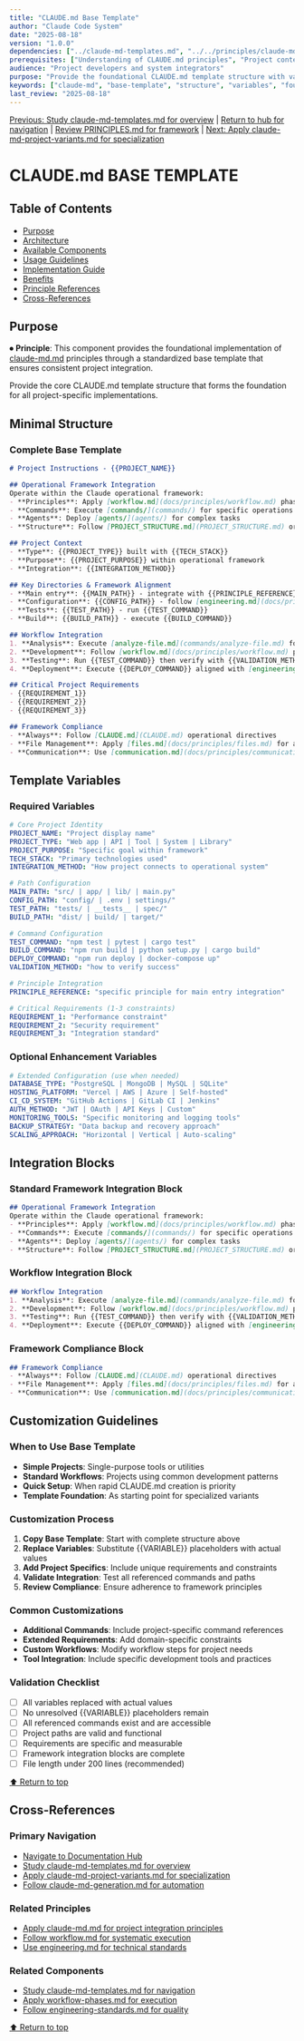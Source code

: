 ```yaml
---
title: "CLAUDE.md Base Template"
author: "Claude Code System"
date: "2025-08-18"
version: "1.0.0"
dependencies: ["../claude-md-templates.md", "../../principles/claude-md.md"]
prerequisites: ["Understanding of CLAUDE.md principles", "Project context knowledge"]
audience: "Project developers and system integrators"
purpose: "Provide the foundational CLAUDE.md template structure with variable definitions"
keywords: ["claude-md", "base-template", "structure", "variables", "foundation"]
last_review: "2025-08-18"
---
```


[Previous: Study claude-md-templates.md for overview](../claude-md-templates.md) | [Return to hub for navigation](../../index.md) | [Review PRINCIPLES.md for framework](../../PRINCIPLES.md) | [Next: Apply claude-md-project-variants.md for specialization](claude-md-project-variants.md)

# CLAUDE.md BASE TEMPLATE

## Table of Contents
- [Purpose](#purpose)
- [Architecture](#architecture)
- [Available Components](#available-components)
- [Usage Guidelines](#usage-guidelines)
- [Implementation Guide](#implementation-guide)
- [Benefits](#benefits)
- [Principle References](#principle-references)
- [Cross-References](#cross-references)

## Purpose

⏺ **Principle**: This component provides the foundational implementation of [claude-md.md](../../principles/claude-md.md) principles through a standardized base template that ensures consistent project integration.

Provide the core CLAUDE.md template structure that forms the foundation for all project-specific implementations.

## Minimal Structure

### Complete Base Template
```markdown
# Project Instructions - {{PROJECT_NAME}}

## Operational Framework Integration
Operate within the Claude operational framework:
- **Principles**: Apply [workflow.md](docs/principles/workflow.md) phases systematically
- **Commands**: Execute [commands/](commands/) for specific operations
- **Agents**: Deploy [agents/](agents/) for complex tasks
- **Structure**: Follow [PROJECT_STRUCTURE.md](PROJECT_STRUCTURE.md) organization

## Project Context
- **Type**: {{PROJECT_TYPE}} built with {{TECH_STACK}}
- **Purpose**: {{PROJECT_PURPOSE}} within operational framework
- **Integration**: {{INTEGRATION_METHOD}}

## Key Directories & Framework Alignment
- **Main entry**: {{MAIN_PATH}} - integrate with {{PRINCIPLE_REFERENCE}}
- **Configuration**: {{CONFIG_PATH}} - follow [engineering.md](docs/principles/engineering.md)
- **Tests**: {{TEST_PATH}} - run {{TEST_COMMAND}}
- **Build**: {{BUILD_PATH}} - execute {{BUILD_COMMAND}}

## Workflow Integration
1. **Analysis**: Execute [analyze-file.md](commands/analyze-file.md) for project examination
2. **Development**: Follow [workflow.md](docs/principles/workflow.md) phases systematically
3. **Testing**: Run {{TEST_COMMAND}} then verify with {{VALIDATION_METHOD}}
4. **Deployment**: Execute {{DEPLOY_COMMAND}} aligned with [engineering.md](docs/principles/engineering.md)

## Critical Project Requirements
- {{REQUIREMENT_1}}
- {{REQUIREMENT_2}}
- {{REQUIREMENT_3}}

## Framework Compliance
- **Always**: Follow [CLAUDE.md](CLAUDE.md) operational directives
- **File Management**: Apply [files.md](docs/principles/files.md) for all operations
- **Communication**: Use [communication.md](docs/principles/communication.md) imperative tone
```

## Template Variables

### Required Variables
```yaml
# Core Project Identity
PROJECT_NAME: "Project display name"
PROJECT_TYPE: "Web app | API | Tool | System | Library"
PROJECT_PURPOSE: "Specific goal within framework"
TECH_STACK: "Primary technologies used"
INTEGRATION_METHOD: "How project connects to operational system"

# Path Configuration
MAIN_PATH: "src/ | app/ | lib/ | main.py"
CONFIG_PATH: "config/ | .env | settings/"
TEST_PATH: "tests/ | __tests__ | spec/"
BUILD_PATH: "dist/ | build/ | target/"

# Command Configuration
TEST_COMMAND: "npm test | pytest | cargo test"
BUILD_COMMAND: "npm run build | python setup.py | cargo build"
DEPLOY_COMMAND: "npm run deploy | docker-compose up"
VALIDATION_METHOD: "how to verify success"

# Principle Integration
PRINCIPLE_REFERENCE: "specific principle for main entry integration"

# Critical Requirements (1-3 constraints)
REQUIREMENT_1: "Performance constraint"
REQUIREMENT_2: "Security requirement"  
REQUIREMENT_3: "Integration standard"
```

### Optional Enhancement Variables
```yaml
# Extended Configuration (use when needed)
DATABASE_TYPE: "PostgreSQL | MongoDB | MySQL | SQLite"
HOSTING_PLATFORM: "Vercel | AWS | Azure | Self-hosted"
CI_CD_SYSTEM: "GitHub Actions | GitLab CI | Jenkins"
AUTH_METHOD: "JWT | OAuth | API Keys | Custom"
MONITORING_TOOLS: "Specific monitoring and logging tools"
BACKUP_STRATEGY: "Data backup and recovery approach"
SCALING_APPROACH: "Horizontal | Vertical | Auto-scaling"
```

## Integration Blocks

### Standard Framework Integration Block
```markdown
## Operational Framework Integration
Operate within the Claude operational framework:
- **Principles**: Apply [workflow.md](docs/principles/workflow.md) phases systematically
- **Commands**: Execute [commands/](commands/) for specific operations
- **Agents**: Deploy [agents/](agents/) for complex tasks
- **Structure**: Follow [PROJECT_STRUCTURE.md](PROJECT_STRUCTURE.md) organization
```

### Workflow Integration Block
```markdown
## Workflow Integration
1. **Analysis**: Execute [analyze-file.md](commands/analyze-file.md) for project examination
2. **Development**: Follow [workflow.md](docs/principles/workflow.md) phases systematically
3. **Testing**: Run {{TEST_COMMAND}} then verify with {{VALIDATION_METHOD}}
4. **Deployment**: Execute {{DEPLOY_COMMAND}} aligned with [engineering.md](docs/principles/engineering.md)
```

### Framework Compliance Block
```markdown
## Framework Compliance
- **Always**: Follow [CLAUDE.md](CLAUDE.md) operational directives
- **File Management**: Apply [files.md](docs/principles/files.md) for all operations
- **Communication**: Use [communication.md](docs/principles/communication.md) imperative tone
```

## Customization Guidelines

### When to Use Base Template
- **Simple Projects**: Single-purpose tools or utilities
- **Standard Workflows**: Projects using common development patterns
- **Quick Setup**: When rapid CLAUDE.md creation is priority
- **Template Foundation**: As starting point for specialized variants

### Customization Process
1. **Copy Base Template**: Start with complete structure above
2. **Replace Variables**: Substitute {{VARIABLE}} placeholders with actual values
3. **Add Project Specifics**: Include unique requirements and constraints
4. **Validate Integration**: Test all referenced commands and paths
5. **Review Compliance**: Ensure adherence to framework principles

### Common Customizations
- **Additional Commands**: Include project-specific command references
- **Extended Requirements**: Add domain-specific constraints
- **Custom Workflows**: Modify workflow steps for project needs
- **Tool Integration**: Include specific development tools and practices

### Validation Checklist
- [ ] All variables replaced with actual values
- [ ] No unresolved {{VARIABLE}} placeholders remain
- [ ] All referenced commands exist and are accessible
- [ ] Project paths are valid and functional
- [ ] Requirements are specific and measurable
- [ ] Framework integration blocks are complete
- [ ] File length under 200 lines (recommended)

[⬆ Return to top](#claude-md-base-template)

## Cross-References

### Primary Navigation
- [Navigate to Documentation Hub](../../index.md)
- [Study claude-md-templates.md for overview](../claude-md-templates.md)
- [Apply claude-md-project-variants.md for specialization](claude-md-project-variants.md)
- [Follow claude-md-generation.md for automation](claude-md-generation.md)

### Related Principles
- [Apply claude-md.md for project integration principles](../../principles/claude-md.md)
- [Follow workflow.md for systematic execution](../../principles/workflow.md)
- [Use engineering.md for technical standards](../../principles/engineering.md)

### Related Components
- [Study claude-md-templates.md for navigation](../claude-md-templates.md)
- [Apply workflow-phases.md for execution](../workflow-phases.md)
- [Follow engineering-standards.md for quality](../engineering-standards.md)

[⬆ Return to top](#claude-md-base-template)